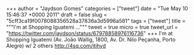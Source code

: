 
+++
author = "Jaydson Gomes"
categories = ["tweet"]
date = "Tue May 10 15:46:37 +0000 2011"
draft = false
slug = "5cff3ca19f0078088356528a37836a3d5996a581"
tags = ["tweet"]
title = """I'm at Shopping Iguatemi ..."""
tweet = true
micro = true
tweet_url = "https://twitter.com/jaydson/status/67978858976116736"
+++
I'm at Shopping Iguatemi (Av. João Wallig, 1800, Av. Dr. Nilo Peçanha, Porto Alegre) w/ 2 others http://4sq.com/jtihyd
